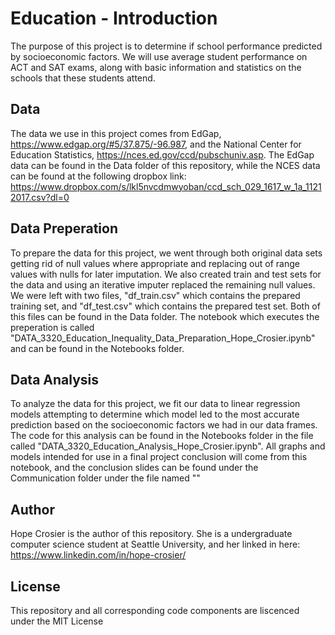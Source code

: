 # Education - Introduction
The purpose of this project is to determine if school performance predicted by socioeconomic factors. We will use average student performance on ACT and SAT exams, along with basic information and  statistics on the schools that these students attend. 

## Data
The data we use in this project comes from EdGap, https://www.edgap.org/#5/37.875/-96.987, and the National Center for Education Statistics, https://nces.ed.gov/ccd/pubschuniv.asp. The EdGap data can be found in the Data folder of this repository, while the NCES data can be found at the following dropbox link: https://www.dropbox.com/s/lkl5nvcdmwyoban/ccd_sch_029_1617_w_1a_11212017.csv?dl=0 

## Data Preperation
To prepare the data for this project, we went through both original data sets getting rid of null values where appropriate and replacing out of range values with nulls for later imputation. We also created train and test sets for the data and using an iterative imputer replaced the remaining null values. We were left with two files, "df_train.csv" which contains the prepared training set, and "df_test.csv" which contains the prepared test set. Both of this files can be found in the Data folder. The notebook which executes the preperation is called "DATA_3320_Education_Inequality_Data_Preparation_Hope_Crosier.ipynb" and can be found in the Notebooks folder. 

## Data Analysis
To analyze the data for this project, we fit our data to linear regression models attempting to determine which model led to the most accurate prediction based on the socioeconomic factors we had in our data frames. The code for this analysis can be found in the Notebooks folder in the file called "DATA_3320_Education_Analysis_Hope_Crosier.ipynb". All graphs and models intended for use in a final project conclusion will come from this notebook, and the conclusion slides can be found under the Communication folder under the file named ""

## Author
Hope Crosier is the author of this repository. She is a undergraduate computer science student at Seattle University, and her linked in here: https://www.linkedin.com/in/hope-crosier/

## License
This repository and all corresponding code components are liscenced under the MIT License

